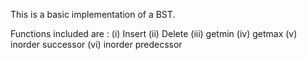 This is a basic implementation of a BST.

Functions included are : (i) Insert
(ii) Delete
(iii) getmin
(iv) getmax
(v) inorder successor
(vi) inorder predecssor
